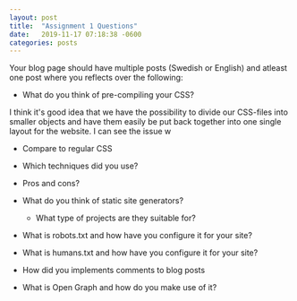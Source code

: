 ```yaml
---
layout: post
title:  "Assignment 1 Questions"
date:   2019-11-17 07:18:38 -0600
categories: posts
---
```

Your blog page should have multiple posts (Swedish or English) and atleast one post where you reflects over the following:

- What do you think of pre-compiling your CSS?

I think it's good idea that we have the possibility to divide our CSS-files into smaller objects and have them easily be put back together into one single layout for the website. I can see the issue w

  - Compare to regular CSS
  - Which techniques did you use?
  - Pros and cons?
  
- What do you think of static site generators?
  - What type of projects are they suitable for?

- What is robots.txt and how have you configure it for your site?

- What is humans.txt and how have you configure it for your site?

- How did you implements comments to blog posts

- What is Open Graph and how do you make use of it?
